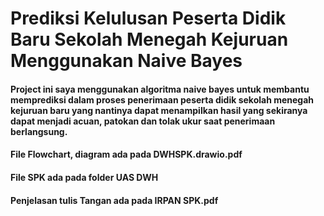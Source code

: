 # Prediksi Kelulusan Peserta Didik Baru Sekolah Menegah Kejuruan Menggunakan Naive Bayes
#### Project ini saya menggunakan algoritma naive bayes untuk membantu memprediksi dalam proses penerimaan peserta didik sekolah menegah kejuruan baru yang nantinya dapat menampilkan hasil yang sekiranya dapat menjadi acuan, patokan dan tolak ukur saat penerimaan berlangsung.
#### File Flowchart, diagram ada pada DWHSPK.drawio.pdf
#### File SPK ada pada folder UAS DWH
#### Penjelasan tulis Tangan ada pada IRPAN SPK.pdf
